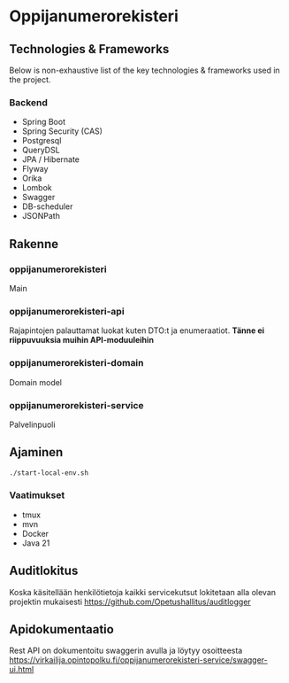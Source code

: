 # Oppijanumerorekisteri

## Technologies & Frameworks

Below is non-exhaustive list of the key technologies & frameworks used in the project.

### Backend

* Spring Boot
* Spring Security (CAS)
* Postgresql
* QueryDSL
* JPA / Hibernate
* Flyway
* Orika
* Lombok
* Swagger
* DB-scheduler
* JSONPath

## Rakenne
### oppijanumerorekisteri
Main
### oppijanumerorekisteri-api
Rajapintojen palauttamat luokat kuten DTO:t ja enumeraatiot. **Tänne ei riippuvuuksia muihin API-moduuleihin**
### oppijanumerorekisteri-domain
Domain model
### oppijanumerorekisteri-service
Palvelinpuoli

## Ajaminen

```bash
./start-local-env.sh
```

### Vaatimukset

* tmux
* mvn
* Docker
* Java 21

## Auditlokitus
Koska käsitellään henkilötietoja kaikki servicekutsut lokitetaan alla olevan projektin mukaisesti
https://github.com/Opetushallitus/auditlogger

## Apidokumentaatio
Rest API on dokumentoitu swaggerin avulla ja löytyy osoitteesta https://virkailija.opintopolku.fi/oppijanumerorekisteri-service/swagger-ui.html
